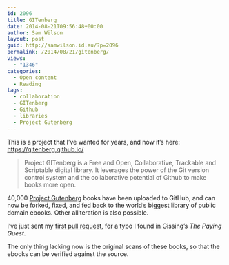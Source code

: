 ```yaml
---
id: 2096
title: GITenberg
date: 2014-08-21T09:56:48+00:00
author: Sam Wilson
layout: post
guid: http://samwilson.id.au/?p=2096
permalink: /2014/08/21/gitenberg/
views:
  - "1346"
categories:
  - Open content
  - Reading
tags:
  - collaboration
  - GITenberg
  - Github
  - libraries
  - Project Gutenberg
---
```

This is a project that I&#8217;ve wanted for years, and now it&#8217;s here: <https://gitenberg.github.io/>

> Project GITenberg is a Free and Open, Collaborative, Trackable and Scriptable digital library. It leverages the power of the Git version control system and the collaborative potential of Github to make books more open. 

40,000 [Project Gutenberg](http://www.gutenberg.org/) books have been uploaded to GitHub, and can now be forked, fixed, and fed back to the world&#8217;s biggest library of public domain ebooks. Other alliteration is also possible.

I&#8217;ve just sent my [first pull request](https://github.com/GITenberg/The-Paying-Guest_4298/pull/1), for a typo I found in Gissing&#8217;s _The Paying Guest_.

The only thing lacking now is the original scans of these books, so that the ebooks can be verified against the source.